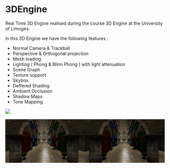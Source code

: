 # 3DEngine


Real Time 3D Engine realised during the course 3D Engine at the University of Limoges.

In this 3D Engine we have the following features :

- Normal Camera & Trackball
- Perspective & Orthogonal projection
- Mesh loading
- Lighting ( Phong & Blinn Phong ) with light attenuation
- Scene Graph
- Texture support
- Skybox
- Deffered Shading
- Ambient Occlusion 
- Shadow Maps
- Tone Mapping

![](m3d.gif)

![](ssao_comparaison.png)
